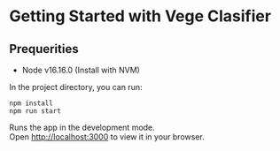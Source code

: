 # Getting Started with Vege Clasifier

## Prequerities
- Node v16.16.0 (Install with NVM)

In the project directory, you can run:
```
npm install
npm run start
```

Runs the app in the development mode.\
Open [http://localhost:3000](http://localhost:3000) to view it in your browser.